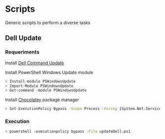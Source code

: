 # Scripts

Generic scripts to perform a diverse tasks

## Dell Update

### Requeriments

Install [Dell Command Update](https://www.dell.com/support/article/en-us/sln311129/dell-command-update)

Install PowerShell Windows Update module

```bash
> Install-module PSWindowsUpdate
> Import-Module PSWindowsUpdate
> Get-command -module PSWindowsUpdate
```

Install [Chocolatey](https://chocolatey.org/) package manager

```bash
> Set-ExecutionPolicy Bypass -Scope Process -Force; [System.Net.ServicePointManager]::SecurityProtocol = [System.Net.ServicePointManager]::SecurityProtocol -bor 3072; iex ((New-Object System.Net.WebClient).DownloadString('https://chocolatey.org/install.ps1'))
```

### Execution

```bash
> powershell -executionpolicy bypass -File updateDell.ps1
```
